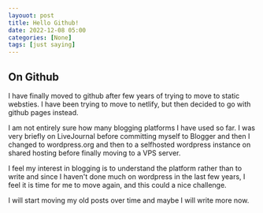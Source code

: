 ```yaml
---
layouot: post
title: Hello Github!
date: 2022-12-08 05:00
categories: [None]
tags: [just saying]
---
```


## On Github

I have finally moved to github after few years of trying to move to static websties. I have been trying to move to netlify, but then decided to go with github pages instead.

I am not entirely sure how many blogging platforms I have used so far. I was very briefly on LiveJournal before committing myself to Blogger and then I changed to wordpress.org and then to a selfhosted wordpress instance on shared hosting before finally moving to a VPS server.

I feel my interest in blogging is to understand the platform rather than to write and since I haven't done much on wordpress in the last few years, I feel it is time for me to move again, and this could a nice challenge. 

I will start moving my old posts over time and maybe I will write more now.